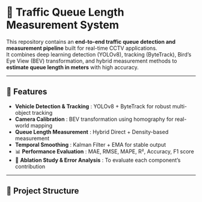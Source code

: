 # 🚦 Traffic Queue Length Measurement System

This repository contains an **end-to-end traffic queue detection and measurement pipeline** built for real-time CCTV applications.  
It combines deep learning detection (YOLOv8), tracking (ByteTrack), Bird’s Eye View (BEV) transformation, and hybrid measurement methods to **estimate queue length in meters** with high accuracy.

---

## 📌 Features

- **Vehicle Detection & Tracking** : YOLOv8 + ByteTrack for robust multi-object tracking  
- **Camera Calibration** : BEV transformation using homography for real-world mapping  
- **Queue Length Measurement** : Hybrid Direct + Density-based measurement  
- **Temporal Smoothing** : Kalman Filter + EMA for stable output  
- 📊 **Performance Evaluation** : MAE, RMSE, MAPE, R², Accuracy, F1 score  
- 🧪 **Ablation Study & Error Analysis** : To evaluate each component’s contribution

---

## 📂 Project Structure

